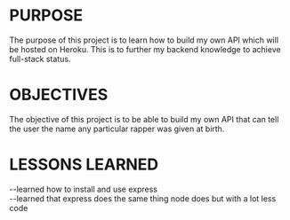<h1>PURPOSE</h1>
The purpose of this project is to learn how to build my own API which will be hosted on Heroku. This is to further my backend knowledge to achieve full-stack status.

<h1>OBJECTIVES</h1>
The objective of this project is to be able to build my own API that can tell the user the name any particular rapper was given at birth. 

<h1>LESSONS LEARNED</h1>
--learned how to install and use express
<br>
--learned that express does the same thing node does but with a lot less code